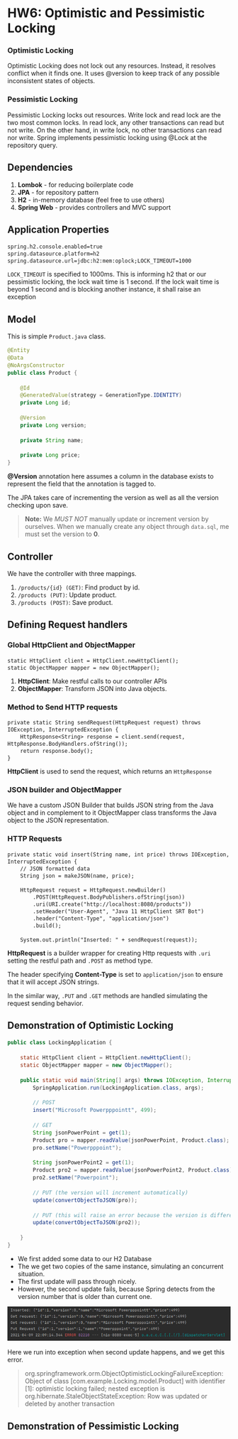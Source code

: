 # HW6: Optimistic and Pessimistic Locking

### Optimistic Locking
Optimistic Locking does not lock out any resources. Instead, it resolves conflict when it finds one.  It uses @version to keep track of any possible inconsistent states of objects.

### Pessimistic Locking
Pessimistic Locking locks out resources. Write lock and read lock are the two most common locks. In read lock, any other transactions can read but not write. On the other hand, in write lock, no other transactions can read nor write. Spring implements pessimistic locking using @Lock at the repository query.

## Dependencies
1. **Lombok** - for reducing boilerplate code
2. **JPA** - for repository pattern
3. **H2** - in-memory database (feel free to use others)
4. **Spring Web** - provides controllers and MVC support

## Application Properties

```text
spring.h2.console.enabled=true
spring.datasource.platform=h2
spring.datasource.url=jdbc:h2:mem:oplock;LOCK_TIMEOUT=1000
```

`LOCK_TIMEOUT` is specified to 1000ms.  This is informing h2 that or our pessimistic locking, the lock wait time is 1 second.  If the lock wait time is beyond 1 second and is blocking another instance, it shall raise an exception

## Model
This is simple `Product.java` class. 

```java
@Entity
@Data
@NoArgsConstructor
public class Product {

    @Id
    @GeneratedValue(strategy = GenerationType.IDENTITY)
    private Long id;

    @Version
    private Long version;

    private String name;

    private Long price;
}
```
**@Version** annotation here assumes a column in the database exists to represent the field that the annotation is tagged to.

The JPA takes care of incrementing the version as well as all the version checking upon save.

>**Note:** We *MUST NOT* manually update or increment version by ourselves. When we manually create any object through `data.sql`, me must set the version to **0**.

## Controller
We have the controller with three mappings. 
1. `/products/{id} (GET)`: Find product by id.
2. `/products (PUT)`: Update product.
3. `/products (POST)`: Save product.

## Defining Request handlers

### Global HttpClient and ObjectMapper
```text
static HttpClient client = HttpClient.newHttpClient();
static ObjectMapper mapper = new ObjectMapper();
```
1. **HttpClient**: Make restful calls to our controller APIs
2. **ObjectMapper**: Transform JSON into Java objects.

### Method to Send HTTP requests
```text
private static String sendRequest(HttpRequest request) throws IOException, InterruptedException {
    HttpResponse<String> response = client.send(request, HttpResponse.BodyHandlers.ofString());
    return response.body();
}
```
**HttpClient** is used to send the request, which returns an `HttpResponse`

### JSON builder and ObjectMapper
We have a custom JSON Builder that builds JSON string from the Java object and in complement to it ObjectMapper class transforms the Java object to the JSON representation.

### HTTP Requests
```text
private static void insert(String name, int price) throws IOException, InterruptedException {
    // JSON formatted data
    String json = makeJSON(name, price);

    HttpRequest request = HttpRequest.newBuilder()
        .POST(HttpRequest.BodyPublishers.ofString(json))
        .uri(URI.create("http://localhost:8080/products"))
        .setHeader("User-Agent", "Java 11 HttpClient SRT Bot")
        .header("Content-Type", "application/json")
        .build();
        
    System.out.println("Inserted: " + sendRequest(request));
```
**HttpRequest** is a builder wrapper for creating Http requests with `.uri` setting the restful path and `.POST` as method type.

The header specifying **Content-Type**  is set to `application/json` to ensure that it will accept JSON strings.

In the similar way, `.PUT` and `.GET` methods are handled simulating the request sending behavior.

## Demonstration of Optimistic Locking
```java
public class LockingApplication {

    static HttpClient client = HttpClient.newHttpClient();
    static ObjectMapper mapper = new ObjectMapper();

    public static void main(String[] args) throws IOException, InterruptedException {
        SpringApplication.run(LockingApplication.class, args);

        // POST
        insert("Microsoft Powerpppointt", 499);

        // GET
        String jsonPowerPoint = get(1);
        Product pro = mapper.readValue(jsonPowerPoint, Product.class);
        pro.setName("Powerpppoint");

        String jsonPowerPoint2 = get(1);
        Product pro2 = mapper.readValue(jsonPowerPoint2, Product.class);
        pro2.setName("Powerpoint");

        // PUT (the version will increment automatically)
        update(convertObjectToJSON(pro));

        // PUT (this will raise an error because the version is different)
        update(convertObjectToJSON(pro2));

    }
}
```

- We first added some data to our H2 Database
- The we get two copies of the same instance, simulating an concurrent situation.
- The first update will pass through nicely.
- However, the second update fails, because Spring detects from the version number that is older than current one.

![](img/optimistic_lock.png)

Here we run into exception when second update happens, and we get this error.

>org.springframework.orm.ObjectOptimisticLockingFailureException: Object of class [com.example.Locking.model.Product] with identifier [1]: optimistic locking failed; nested exception is org.hibernate.StaleObjectStateException: Row was updated or deleted by another transaction





## Demonstration of Pessimistic Locking